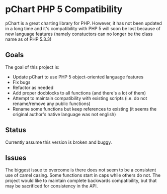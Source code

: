 pChart PHP 5 Compatibility
==========================

pChart is a great charting library for PHP. 
However, it has not been updated in a long time and it's compatibility
with PHP 5 will soon be lost because of new language features 
(namely constuctors can no longer be the class name as of PHP 5.3.3)

## Goals

The goal of this project is:
 - Update pChart to use PHP 5 object-oriented language features
 - Fix bugs
 - Refactor as needed
 - Add proper docblocks to all functions (and there's a lot of them)
 - Attempt to maintain compatibility with existing scripts (i.e. do not rename/remove any public functions)
 - Rename some functions but keep references to existing (it seems the original author's native language was not english)
 
## Status

Currently assume this version is broken and buggy.

## Issues

The biggest issue to overcome is there does not seem to be a consistent use of camel casing.  Some functions start in caps
while others do not.  The project would like to maintain complete backwards compatibility, but that may be sacrificed for
consistency in the API.
 
